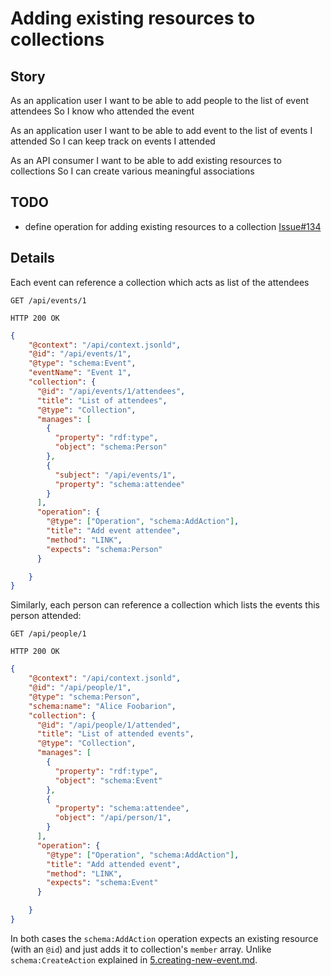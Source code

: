 # Adding existing resources to collections

## Story

As an application user
I want to be able to add people to the list of event attendees
So I know who attended the event

As an application user
I want to be able to add event to the list of events I attended
So I can keep track on events I attended

As an API consumer
I want to be able to add existing resources to collections
So I can create various meaningful associations


## TODO

* define operation for adding existing resources to a collection [Issue#134](https://github.com/HydraCG/Specifications/issues/134)


## Details

Each event can reference a collection which acts as list of the attendees

```http
GET /api/events/1
```

```http
HTTP 200 OK
```

```json
{
    "@context": "/api/context.jsonld",
    "@id": "/api/events/1",
    "@type": "schema:Event",
    "eventName": "Event 1",
    "collection": {
      "@id": "/api/events/1/attendees",
      "title": "List of attendees",
      "@type": "Collection",
      "manages": [
        {
          "property": "rdf:type",
          "object": "schema:Person"
        },
        {
          "subject": "/api/events/1",
          "property": "schema:attendee"
        }
      ],
      "operation": {
        "@type": ["Operation", "schema:AddAction"],
        "title": "Add event attendee",
        "method": "LINK",
        "expects": "schema:Person"
      }

    }
}
```

Similarly, each person can reference a collection which lists the events this person attended:

```http
GET /api/people/1
```

```http
HTTP 200 OK
```

```json
{
    "@context": "/api/context.jsonld",
    "@id": "/api/people/1",
    "@type": "schema:Person",
    "schema:name": "Alice Foobarion",
    "collection": {
      "@id": "/api/people/1/attended",
      "title": "List of attended events",
      "@type": "Collection",
      "manages": [
        {
          "property": "rdf:type",
          "object": "schema:Event"
        },
        {
          "property": "schema:attendee",
          "object": "/api/person/1",
        }
      ],
      "operation": {
        "@type": ["Operation", "schema:AddAction"],
        "title": "Add attended event",
        "method": "LINK",
        "expects": "schema:Event"
      }

    }
}
```

In both cases the `schema:AddAction` operation expects an existing resource
(with an `@id`) and just adds it to collection's `member` array. Unlike
`schema:CreateAction` explained in
[5.creating-new-event.md](https://github.com/HydraCG/Specifications/blob/master/drafts/use-cases/5.creating-new-event.md).
